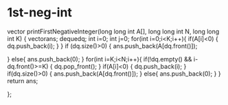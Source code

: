 # 1st-neg-int
   vector<long long> printFirstNegativeInteger(long long int A[],
                                             long long int N, long long int K) {
                                                 vector<long long>ans;
   deque<long long>dq;
  int i=0;
  int j=0;
  for(int i=0;i<K;i++){
     if(A[i]<0)
     {
         dq.push_back(i);
     }
  }
  if (dq.size()>0)
  {
      ans.push_back(A[dq.front()]);
      
  }
  else{
      ans.push_back(0);
  }
  for(int i=K;i<N;i++){
      if(!dq.empty() && i-dq.front()>=K)
      {
          dq.pop_front();
      }
      if(A[i]<0)
      {
        dq.push_back(i);
      }
      if(dq.size()>0)
      {
          ans.push_back(A[dq.front()]);
      }
      else{
          ans.push_back(0);
      }
  }
  return ans;
                                             
  };
